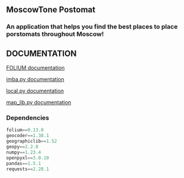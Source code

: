## MoscowTone Postomat

### An application that helps you find the best places to place porstomats throughout Moscow!


## DOCUMENTATION

<a href="" target="_blank">FOLIUM documentation</a>

<a href="" target="_blank">imba.py documentation</a>

<a href="" target="_blank">local.py documentation</a>

<a href="" target="_blank">map_lib.py documentation</a>

### Dependencies

```python
folium==0.13.0
geocoder==1.38.1
geographiclib==1.52
geopy==2.2.0
numpy==1.23.4
openpyxl==3.0.10
pandas==1.5.1
requests==2.28.1
```